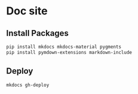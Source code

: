 # Doc site

## Install Packages

``` sh
pip install mkdocs mkdocs-material pygments
pip install pymdown-extensions markdown-include
```

## Deploy
``` sh
mkdocs gh-deploy
```